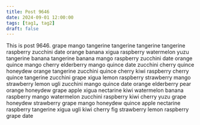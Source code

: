 ```yaml
---
title: Post 9646
date: 2024-09-01 12:00:00
tags: [tag1, tag2]
draft: false
---
```

This is post 9646.
grape
mango
tangerine
tangerine
tangerine
tangerine
raspberry
zucchini
date
orange
banana
xigua
raspberry
watermelon
yuzu
tangerine
banana
tangerine
banana
mango
raspberry
zucchini
date
orange
quince
mango
cherry
elderberry
mango
quince
date
zucchini
cherry
quince
honeydew
orange
tangerine
zucchini
quince
cherry
kiwi
raspberry
cherry
quince
tangerine
zucchini
grape
xigua
lemon
raspberry
strawberry
mango
strawberry
lemon
ugli
zucchini
mango
quince
date
orange
elderberry
pear
orange
honeydew
grape
apple
xigua
nectarine
kiwi
watermelon
banana
raspberry
mango
watermelon
zucchini
raspberry
kiwi
cherry
yuzu
grape
honeydew
strawberry
grape
mango
honeydew
quince
apple
nectarine
raspberry
tangerine
xigua
ugli
kiwi
cherry
fig
strawberry
lemon
raspberry
grape
date
